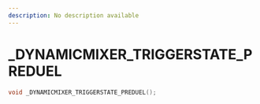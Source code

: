 ```yaml
---
description: No description available 
---
```


# _DYNAMICMIXER_TRIGGERSTATE_PREDUEL

```cpp
void _DYNAMICMIXER_TRIGGERSTATE_PREDUEL();
```